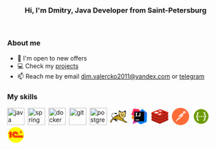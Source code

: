 <div id="header" align="center">
    <h1></h1>
    <h3>Hi, I'm  Dmitry, Java Developer from Saint-Petersburg</h3>
<img src="https://komarev.com/ghpvc/?username=DmitreeV&style=flat-square&color=000000" alt=""/>
</div>

### About me
- 📄 I'm open to new offers
- 💻 Check my [projects](https://github.com/DmitreeV?tab=repositories)
- 📫 Reach me by email dim.valercko2011@yandex.com or [telegram](https://t.me/dmitryvalerko)

### My skills

<img src="https://cdn.jsdelivr.net/gh/devicons/devicon/icons/java/java-original.svg" title="java" width="40" height="40"/>&nbsp;
<img src="https://cdn.jsdelivr.net/gh/devicons/devicon/icons/spring/spring-original.svg" title="spring" width="40" height="40"/>&nbsp;
<img src="https://cdn.jsdelivr.net/gh/devicons/devicon/icons/docker/docker-original.svg" title="docker" width="40" height="40"/>&nbsp;
<img src="https://cdn.jsdelivr.net/gh/devicons/devicon/icons/git/git-plain.svg" title="git" width="40" height="40"/>&nbsp;
<img src="https://cdn.jsdelivr.net/gh/devicons/devicon/icons/postgresql/postgresql-original.svg" title="postgresql" width="40" height="40"/>&nbsp;
<img src="https://github.com/devicons/devicon/blob/v2.15.1/icons/tomcat/tomcat-original.svg" title="tomcat" width="40" height="40"/>&nbsp;
<img src="https://github.com/devicons/devicon/blob/v2.15.1/icons/intellij/intellij-original.svg" title="intellij" width="40" height="40"/>&nbsp;
<img src="https://github.com/devicons/devicon/blob/v2.15.1/icons/redis/redis-original.svg" title="redis" width="40" height="40"/>&nbsp;
<img src="https://github.com/DmitreeV/DmitreeV/blob/main/image/postman-logo-0087ca0d15-seeklogo-com.svg" title="postman" width="40" height="40"/>&nbsp;
<img src="https://github.com/DmitreeV/DmitreeV/blob/main/image/swagger-logo.svg" title="swagger" width="40" height="40"/>&nbsp;
<img src="https://github.com/DmitreeV/DmitreeV/blob/main/image/67-37-papik-pro-p-logotip-1s-foto-41.svg" title="1C" width="40" height="40"/>&nbsp;



 
